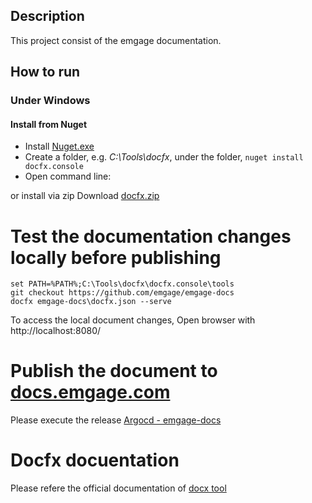 ## Description
This project consist of the emgage documentation.

## How to run 
### Under Windows
#### Install from Nuget
* Install [Nuget.exe](https://dist.nuget.org/index.html)
* Create a folder, e.g. *C:\Tools\docfx*, under the folder, `nuget install docfx.console`
* Open command line: 

or install via zip
Download [docfx.zip](https://github.com/dotnet/docfx/releases/download/v2.59.4/docfx.zip)

# Test the documentation changes locally before publishing

```batch
set PATH=%PATH%;C:\Tools\docfx\docfx.console\tools
git checkout https://github.com/emgage/emgage-docs
docfx emgage-docs\docfx.json --serve
```
To access the local document changes, Open browser with http://localhost:8080/

# Publish the document to [docs.emgage.com](https://docs.emgage.com)
Please execute the release [Argocd - emgage-docs](https://dev.azure.com/ateraplat/Emgage%20Platform/_release?_a=releases&view=mine&definitionId=53)

# Docfx docuentation 
Please refere the official documentation of [docx tool](https://dotnet.github.io/docfx/tutorial/intro_toc.html)
